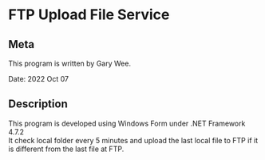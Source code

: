 # FTP Upload File Service

## Meta
This program is written by Gary Wee.

Date: 2022 Oct 07

## Description
This program is developed using Windows Form under .NET Framework 4.7.2 <br/>
It check local folder every 5 minutes and upload the last local file to FTP if it is different from the last file at FTP.
